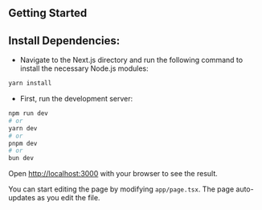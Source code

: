 ## Getting Started

## Install Dependencies:

- Navigate to the Next.js directory and run the following command to install the necessary Node.js modules:

```bash
yarn install
```

- First, run the development server:

```bash
npm run dev
# or
yarn dev
# or
pnpm dev
# or
bun dev
```

Open [http://localhost:3000](http://localhost:3000) with your browser to see the result.

You can start editing the page by modifying `app/page.tsx`. The page auto-updates as you edit the file.
